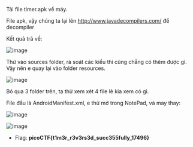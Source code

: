 Tải file timer.apk về máy.

File apk, vậy chúng ta lại lên http://www.javadecompilers.com/ để decompiler

Kết quả trả về: 

![image](https://user-images.githubusercontent.com/122852491/227442438-76acca1d-c0e9-4b6c-afb4-fe37c08582b4.png)

Thử vào sources folder, rà soát các kiểu thì cũng chẳng có thêm được gì. Vậy nên e quay lại vào folder resources.

![image](https://user-images.githubusercontent.com/122852491/227442713-17a9871d-2cbc-47f0-a9a4-7fe1909f4a48.png)

Bỏ qua 3 folder trên, ta thử xem xét 4 file lẻ kia xem có gì.

File đầu là AndroidManifest.xml, e thử mở trong NotePad, và may thay:

![image](https://user-images.githubusercontent.com/122852491/227443025-c329074b-193e-4a5e-ab1f-5d335c4fb9dc.png)

![image](https://user-images.githubusercontent.com/122852491/227443126-32f9b1db-f047-4d2a-b7a2-49cea400fcf8.png)

* Flag: **picoCTF{t1m3r_r3v3rs3d_succ355fully_17496}**
